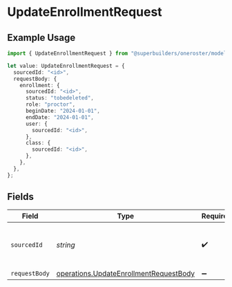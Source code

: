 # UpdateEnrollmentRequest

## Example Usage

```typescript
import { UpdateEnrollmentRequest } from "@superbuilders/oneroster/models/operations";

let value: UpdateEnrollmentRequest = {
  sourcedId: "<id>",
  requestBody: {
    enrollment: {
      sourcedId: "<id>",
      status: "tobedeleted",
      role: "proctor",
      beginDate: "2024-01-01",
      endDate: "2024-01-01",
      user: {
        sourcedId: "<id>",
      },
      class: {
        sourcedId: "<id>",
      },
    },
  },
};
```

## Fields

| Field                                                                                            | Type                                                                                             | Required                                                                                         | Description                                                                                      |
| ------------------------------------------------------------------------------------------------ | ------------------------------------------------------------------------------------------------ | ------------------------------------------------------------------------------------------------ | ------------------------------------------------------------------------------------------------ |
| `sourcedId`                                                                                      | *string*                                                                                         | :heavy_check_mark:                                                                               | The unique identifier for the enrollment to update                                               |
| `requestBody`                                                                                    | [operations.UpdateEnrollmentRequestBody](../../models/operations/updateenrollmentrequestbody.md) | :heavy_minus_sign:                                                                               | N/A                                                                                              |